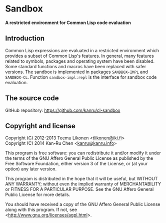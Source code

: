 Sandbox
========

**A restricted environment for Common Lisp code evaluation**

Introduction
------------

Common Lisp expressions are evaluated in a restricted environment
which provides a subset of Common Lisp's features. In general, many
features related to symbols, packages and operating system have been
disabled. Some standard functions and macros have been replaced with
safer versions. The sandbox is implemented in packages `SANDBOX-IMPL`
and `SANDBOX-CL`. Function `sandbox-impl:repl` is the interface for
sandbox code evaluation.

The source code
---------------

GitHub repository: <https://github.com/kanru/cl-sandbox>


Copyright and license
---------------------

Copyright (C) 2012-2013 Teemu Likonen <<tlikonen@iki.fi>>  
Copyright (C) 2014 Kan-Ru Chen <<kanru@kanru.info>>

This program is free software: you can redistribute it and/or modify it
under the terms of the GNU Affero General Public License as published by
the Free Software Foundation, either version 3 of the License, or (at
your option) any later version.

This program is distributed in the hope that it will be useful, but
WITHOUT ANY WARRANTY; without even the implied warranty of
MERCHANTABILITY or FITNESS FOR A PARTICULAR PURPOSE. See the GNU Affero
General Public License for more details.

You should have received a copy of the GNU Affero General Public License
along with this program. If not, see
<<http://www.gnu.org/licenses/agpl.html>>.
